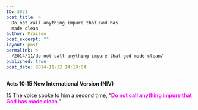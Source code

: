 ```yaml
---
ID: 3031
post_title: >
  Do not call anything impure that God has
  made clean
author: Praison
post_excerpt: ""
layout: post
permalink: >
  /2014/11/do-not-call-anything-impure-that-god-made-clean/
published: true
post_date: 2014-11-12 14:10:04
---
```

<strong>Acts 10:15</strong>
<strong> New International Version (NIV)</strong>

15 The voice spoke to him a second time, “<span style="color: #ff00ff;"><strong>Do not call anything impure that God has made clean</strong></span>.”